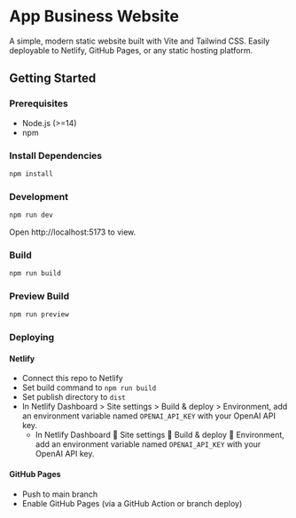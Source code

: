 # App Business Website

A simple, modern static website built with Vite and Tailwind CSS. Easily deployable to Netlify, GitHub Pages, or any static hosting platform.

## Getting Started

### Prerequisites

- Node.js (>=14)
- npm

### Install Dependencies

```bash
npm install
```

### Development

```bash
npm run dev
```

Open http://localhost:5173 to view.

### Build

```bash
npm run build
```

### Preview Build

```bash
npm run preview
```

### Deploying

#### Netlify

- Connect this repo to Netlify
- Set build command to `npm run build`
- Set publish directory to `dist`
- In Netlify Dashboard > Site settings > Build & deploy > Environment, add an environment variable named `OPENAI_API_KEY` with your OpenAI API key.
  - In Netlify Dashboard  Site settings  Build & deploy  Environment, add an environment variable named `OPENAI_API_KEY` with your OpenAI API key.

#### GitHub Pages

- Push to main branch
- Enable GitHub Pages (via a GitHub Action or branch deploy)
